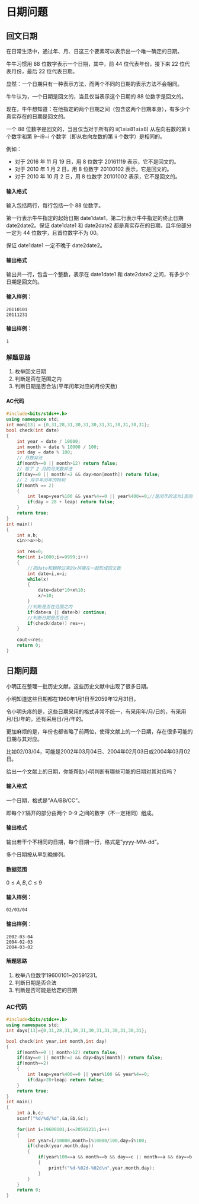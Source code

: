 # 日期问题

## 回文日期

在日常生活中，通过年、月、日这三个要素可以表示出一个唯一确定的日期。

牛牛习惯用 88 位数字表示一个日期，其中，前 44 位代表年份，接下来 22 位代表月份，最后 22 位代表日期。

显然：一个日期只有一种表示方法，而两个不同的日期的表示方法不会相同。

牛牛认为，一个日期是回文的，当且仅当表示这个日期的 88 位数字是回文的。

现在，牛牛想知道：在他指定的两个日期之间（包含这两个日期本身），有多少个真实存在的日期是回文的。

一个 88 位数字是回文的，当且仅当对于所有的 ii(1≤i≤81≤i≤8) 从左向右数的第 ii 个数字和第 9−i9−i 个数字（即从右向左数的第 ii 个数字）是相同的。

例如：

- 对于 $2016$ 年 $11$ 月 $19$ 日，用 $8$ 位数字 $20161119$ 表示，它不是回文的。
- 对于 $2010$ 年 $1$ 月 $2$ 日，用 $8$ 位数字 $20100102$ 表示，它是回文的。
- 对于 $2010$ 年 $10$ 月 $2$ 日，用 $8$ 位数字 $20101002$ 表示，它不是回文的。

#### 输入格式

输入包括两行，每行包括一个 88 位数字。

第一行表示牛牛指定的起始日期 date1date1，第二行表示牛牛指定的终止日期 date2date2。保证 date1date1 和 date2date2 都是真实存在的日期，且年份部分一定为 44 位数字，且首位数字不为 00。

保证 date1date1 一定不晚于 date2date2。

#### 输出格式

输出共一行，包含一个整数，表示在 date1date1 和 date2date2 之间，有多少个日期是回文的。

#### 输入样例：

```
20110101
20111231
```

#### 输出样例：

```
1
```

### 解题思路

1. 枚举回文日期
2. 判断是否在范围之内
3. 判断日期是否合法(平年闰年对应的月份天数)

#### AC代码

```c++
#include<bits/stdc++.h>
using namespace std;
int mon[13] = {0,31,28,31,30,31,30,31,31,30,31,30,31}; 
bool check(int date)
{
	int year = date / 10000;
	int month = date % 10000 / 100;
	int day = date % 100;
	// 月数非法 
	if(month==0 || month>12) return false;
	// 除了 2 月的月天数非法 
	if(day==0 || month!=2 && day>mon[month]) return false;
	// 2 月平年闰年的特判
	if(month == 2)
	{
		int leap=year%100 && year%4==0 || year%400==0;//是闰年的话为1否则为0
		if(day > 28 + leap) return false; 
	} 
	return true;
}
int main()
{
	int a,b;
	cin>>a>>b;
	
	int res=0; 
	for(int i=1000;i<=9999;i++)
	{
        //把date和翻转过来的x拼接在一起形成回文数 
		int date=i,x=i;
		while(x)
		{
		    date=date*10+x%10;
		    x/=10;
		}
		//判断是否在范围之内
		if(date<a || date>b) continue;
		//判断日期是否合法 
		if(check(date)) res++;
	}
	
	cout<<res;
	return 0; 
}
```

## 日期问题

小明正在整理一批历史文献。这些历史文献中出现了很多日期。

小明知道这些日期都在1960年1月1日至2059年12月31日。

令小明头疼的是，这些日期采用的格式非常不统一，有采用年/月/日的，有采用月/日/年的，还有采用日/月/年的。

更加麻烦的是，年份也都省略了前两位，使得文献上的一个日期，存在很多可能的日期与其对应。

比如02/03/04，可能是2002年03月04日、2004年02月03日或2004年03月02日。

给出一个文献上的日期，你能帮助小明判断有哪些可能的日期对其对应吗？

#### 输入格式

一个日期，格式是”AA/BB/CC”。

即每个’/’隔开的部分由两个 0-9 之间的数字（不一定相同）组成。

#### 输出格式

输出若干个不相同的日期，每个日期一行，格式是”yyyy-MM-dd”。

多个日期按从早到晚排列。

#### 数据范围

$0≤A,B,C≤9$

#### 输入样例：

```
02/03/04
```

#### 输出样例：

```
2002-03-04
2004-02-03
2004-03-02
```

#### 解题思路

1. 枚举八位数字19600101~20591231。
2. 判断日期是否合法
3. 判断是否可能是给定的日期

### AC代码

```c++
#include<bits/stdc++.h>
using namespace std;
int days[13]={0,31,28,31,30,31,30,31,31,30,31,30,31};

bool check(int year,int month,int day)
{
    if(month==0 || month>12) return false;
    if(day==0 || month!=2 && day>days[month]) return false;
    if(month==2)
    {
        int leap=year%400==0 || year%100 && year%4==0;
        if(day>28+leap) return false;
    }
    return true;
}
int main()
{
    int a,b,c;
    scanf("%d/%d/%d",&a,&b,&c);
    
    for(int i=19600101;i<=20591231;i++)
    {
        int year=i/10000,month=i%10000/100,day=i%100;
        if(check(year,month,day)) 
        {
            if(year%100==a && month==b && day==c || month==a && day==b && year%100==c || day==a && month==b && year%100==c)
            {
                printf("%d-%02d-%02d\n",year,month,day);
            }
        }
    }
    return 0;
}
```

